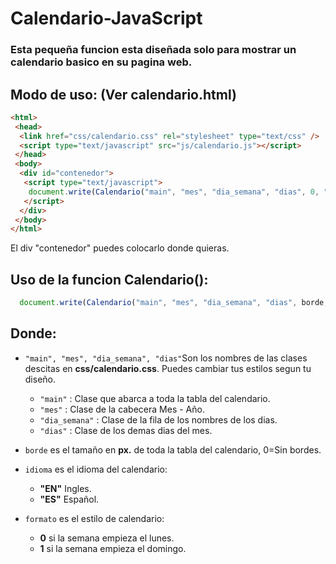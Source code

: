 # Calendario-JavaScript 

### Esta pequeña funcion esta diseñada solo para mostrar un calendario basico en su pagina web. 

## Modo de uso: (Ver calendario.html)

```html
<html>
 <head>
  <link href="css/calendario.css" rel="stylesheet" type="text/css" />
  <script type="text/javascript" src="js/calendario.js"></script>
 </head>
 <body>
  <div id="contenedor">
   <script type="text/javascript">
  	document.write(Calendario("main", "mes", "dia_semana", "dias", 0, "EN",0));
   </script>
  </div>
 </body>
</html>
```
El div "contenedor" puedes colocarlo donde quieras.

## Uso de la funcion Calendario():

```javascript 
  document.write(Calendario("main", "mes", "dia_semana", "dias", borde, idioma, formato)); 
```

## Donde:  
* `"main", "mes", "dia_semana", "dias"`Son los nombres de las clases descitas en **css/calendario.css**. Puedes cambiar tus estilos segun tu diseño.
  * `"main"` : Clase que abarca a toda la tabla del calendario.
  * `"mes"` : Clase de la cabecera Mes - Año.
  * `"dia_semana"` : Clase de la fila de los nombres de los dias.
  * `"dias"` : Clase de los demas dias del mes.

* `borde` es el tamaño en **px.** de toda la tabla del calendario, 0=Sin bordes.

* `idioma` es el idioma del calendario: 
  * **"EN"** Ingles. 
  * **"ES"** Español.

* `formato` es el estilo de calendario: 
  * **0** si la semana empieza el lunes.
  * **1** si la semana empieza el domingo.

